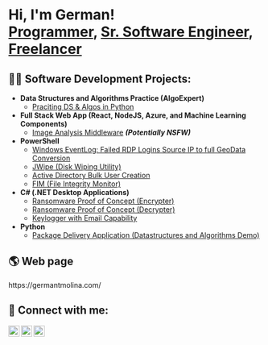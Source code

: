 <h1>Hi, I'm German! <br/><a href="https://github.com/german2112">Programmer</a>, <a href="https://www.linkedin.com/in/german-torres-molina-a76b58176/">Sr. Software Engineer</a>, <a href="https://www.upwork.com/freelancers/~0161612a0f53a793eb?mp_source=share">Freelancer</a></h1>

<h2>👨‍💻 Software Development Projects:</h2>

- <b>Data Structures and Algorithms Practice (AlgoExpert)</b>
  - [Praciting DS & Algos in Python](https://github.com/joshmadakor1/Algorithms-Practice)
- <b>Full Stack Web App (React, NodeJS, Azure, and Machine Learning Components)</b>
  - [Image Analysis Middleware](https://github.com/joshmadakor1/4chan-Image-Analysis-Middleware-C964) <b><i>(Potentially NSFW)</b></i>
- <b>PowerShell</b>
  - [Windows EventLog: Failed RDP Logins Source IP to full GeoData Conversion](https://github.com/joshmadakor1/Sentinel-Lab)
  - [JWipe (Disk Wiping Utility)](https://github.com/joshmadakor1/Jwipe.PowerShell)
  - [Active Directory Bulk User Creation](https://github.com/joshmadakor1/AD_PS)
  - [FIM (File Integrity Monitor)](https://github.com/joshmadakor1/PowerShell-Integrity-FIM)
- <b>C# (.NET Desktop Applications)</b>
  - [Ransomware Proof of Concept (Encrypter)](https://github.com/joshmadakor1/EncrypterPOC)
  - [Ransomware Proof of Concept (Decrypter)](https://github.com/joshmadakor1/DecrypterPOC)
  - [Keylogger with Email Capability](https://github.com/joshmadakor1/Key-Logger-With-Email)
- <b>Python</b>
  - [Package Delivery Application (Datastructures and Algorithms Demo)](https://github.com/joshmadakor1/Package-Delivery-Pathfinding-Algorithm)

<h2>🌎 Web page</h2>
https://germantmolina.com/

<h2> 🤳 Connect with me:</h2>

[<img align="left" alt="JoshMadakor | YouTube" width="22px" src="https://cdn.jsdelivr.net/npm/simple-icons@v3/icons/youtube.svg" />][twitter]
[<img align="left" alt="JoshMadakor | Twitter" width="22px" src="https://cdn.worldvectorlogo.com/logos/upwork-roundedsquare-1.svg" />][upwork]
[<img align="left" alt="JoshMadakor | LinkedIn" width="22px" src="https://encrypted-tbn0.gstatic.com/images?q=tbn:ANd9GcQ84if7BMbT-8JtD4pYfBYljrGpxi3OfLMcVA&s" />][linkedin]

[twitter]: https://twitter.com/joshmadakor
[upwork]: https://www.upwork.com/freelancers/~0161612a0f53a793eb?mp_source=share
[linkedin]: https://linkedin.com/in/joshmadakor

<!--
**joshmadakor1/joshmadakor1** is a ✨ _special_ ✨ repository because its `README.md` (this file) appears on your GitHub profile.

Here are some ideas to get you started:

- 🔭 I’m currently working on ...
- 🌱 I’m currently learning ...
- 👯 I’m looking to collaborate on ...
- 🤔 I’m looking for help with ...
- 💬 Ask me about ...
- 📫 How to reach me: ...
- 😄 Pronouns: ...
- ⚡ Fun fact: ...
-->
